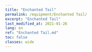 ```yaml
---
title: "Enchanted Tail"
permalink: /equipment/Enchanted Tail/
excerpt: "Enchanted Tail"
last_modified_at: 2021-01-26
lang: en
ref: "Enchanted Tail.md"
toc: false
classes: wide
---
```


